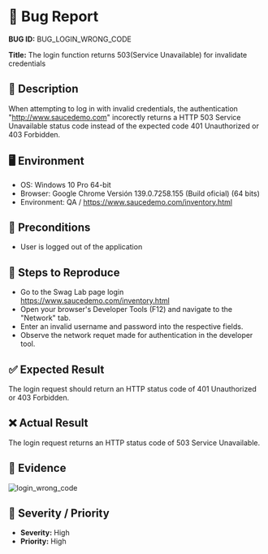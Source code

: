 # 🐞 Bug Report

**BUG ID:** BUG_LOGIN_WRONG_CODE

**Title:** The login function returns 503(Service Unavailable) for invalidate credentials

## 📌 Description
When attempting to log in with invalid credentials, the authentication "http://www.saucedemo.com" incorectly returns a HTTP 503 Service Unavailable status code instead of the expected code 401 Unauthorized or 403 Forbidden.

## 🖥️ Environment
- OS: Windows 10 Pro 64-bit  
- Browser: Google Chrome Versión 139.0.7258.155 (Build oficial) (64 bits)  
- Environment: QA / https://www.saucedemo.com/inventory.html 

## 🔎 Preconditions
- User is logged out of the application

## 📝 Steps to Reproduce
- Go to the Swag Lab page login https://www.saucedemo.com/inventory.html 
- Open your browser's Developer Tools (F12) and navigate to the "Network" tab.
- Enter an invalid username and password into the respective fields.
- Observe the network requet made for authentication in the developer tool.

## ✅ Expected Result
The login request should return an HTTP status code of 401 Unauthorized or 403 Forbidden.

## ❌ Actual Result
The login request returns an HTTP status code of 503 Service Unavailable.

## 📂 Evidence
![login_wrong_code](../../bug_images/login_code_status_503.png)

## 🎯 Severity / Priority
- **Severity:** High
- **Priority:** High




